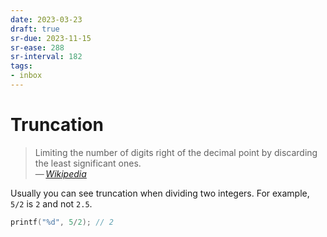 ```yaml
---
date: 2023-03-23
draft: true
sr-due: 2023-11-15
sr-ease: 288
sr-interval: 182
tags:
- inbox
---
```


# Truncation

> Limiting the number of digits right of the decimal point by discarding the
> least significant ones.\
> — <cite>[Wikipedia](https://en.wikipedia.org/wiki/Truncation)</cite>

Usually you can see truncation when dividing two integers. For example, `5/2` is
`2` and not `2.5`.

```c
printf("%d", 5/2); // 2
```